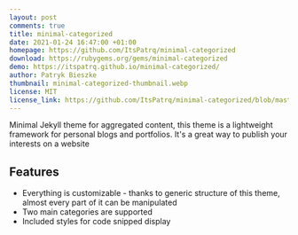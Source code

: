 ```yaml
---
layout: post
comments: true
title: minimal-categorized
date: 2021-01-24 16:47:00 +01:00
homepage: https://github.com/ItsPatrq/minimal-categorized
download: https://rubygems.org/gems/minimal-categorized
demo: https://itspatrq.github.io/minimal-categorized/
author: Patryk Bieszke
thumbnail: minimal-categorized-thumbnail.webp
license: MIT
license_link: https://github.com/ItsPatrq/minimal-categorized/blob/master/LICENSE.txt
---
```


Minimal Jekyll theme for aggregated content, this theme is a lightweight framework for personal blogs and portfolios. It's a great way to publish your interests on a website

## Features

* Everything is customizable - thanks to generic structure of this theme, almost every part of it can be manipulated
* Two main categories are supported
* Included styles for code snipped display
